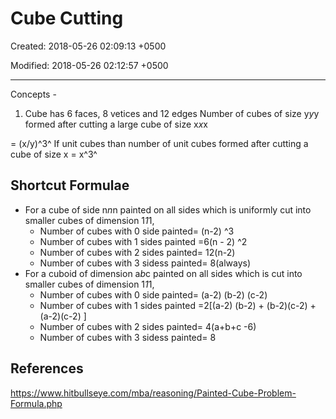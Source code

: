# Cube Cutting

Created: 2018-05-26 02:09:13 +0500

Modified: 2018-05-26 02:12:57 +0500

---

Concepts -

1. Cube has 6 faces, 8 vetices and 12 edges
Number of cubes of size y*y*y formed after cutting a large cube of size x*x*x

= (x/y)^3^
If unit cubes than number of unit cubes formed after cutting a cube of size x = x^3^

## Shortcut Formulae

- For a cube of side n*n*n painted on all sides which is uniformly cut into smaller cubes of dimension 1*1*1,
  - Number of cubes with 0 side painted= (n-2) ^3
  - Number of cubes with 1 sides painted =6(n - 2) ^2
  - Number of cubes with 2 sides painted= 12(n-2)
  - Number of cubes with 3 sidess painted= 8(always)
- For a cuboid of dimension a*b*c painted on all sides which is cut into smaller cubes of dimension 1*1*1,
  - Number of cubes with 0 side painted= (a-2) (b-2) (c-2)
  - Number of cubes with 1 sides painted =2[(a-2) (b-2) + (b-2)(c-2) + (a-2)(c-2) ]
  - Number of cubes with 2 sides painted= 4(a+b+c -6)
  - Number of cubes with 3 sidess painted= 8

## References

<https://www.hitbullseye.com/mba/reasoning/Painted-Cube-Problem-Formula.php>
